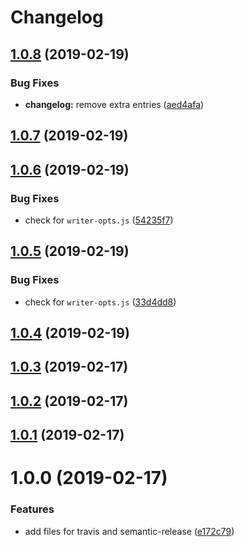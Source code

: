 # Changelog

## [1.0.8](https://github.com/myii/test-travis-ci/compare/v1.0.7...v1.0.8) (2019-02-19)


### Bug Fixes

* **changelog:** remove extra entries ([aed4afa](https://github.com/myii/test-travis-ci/commit/aed4afa))

## [1.0.7](https://github.com/myii/test-travis-ci/compare/v1.0.6...v1.0.7) (2019-02-19)

## [1.0.6](https://github.com/myii/test-travis-ci/compare/v1.0.5...v1.0.6) (2019-02-19)


### Bug Fixes

* check for `writer-opts.js` ([54235f7](https://github.com/myii/test-travis-ci/commit/54235f7))

## [1.0.5](https://github.com/myii/test-travis-ci/compare/v1.0.4...v1.0.5) (2019-02-19)


### Bug Fixes

* check for `writer-opts.js` ([33d4dd8](https://github.com/myii/test-travis-ci/commit/33d4dd8))

## [1.0.4](https://github.com/myii/test-travis-ci/compare/v1.0.3...v1.0.4) (2019-02-19)

## [1.0.3](https://github.com/myii/test-travis-ci/compare/v1.0.2...v1.0.3) (2019-02-17)

## [1.0.2](https://github.com/myii/test-travis-ci/compare/v1.0.1...v1.0.2) (2019-02-17)

## [1.0.1](https://github.com/myii/test-travis-ci/compare/v1.0.0...v1.0.1) (2019-02-17)

# 1.0.0 (2019-02-17)


### Features

* add files for travis and semantic-release ([e172c79](https://github.com/myii/test-travis-ci/commit/e172c79))
